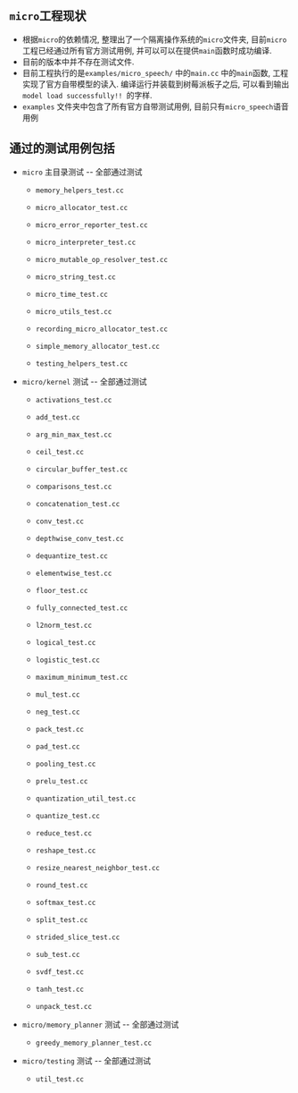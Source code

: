 ## `micro`工程现状

- 根据`micro`的依赖情况, 整理出了一个隔离操作系统的`micro`文件夹, 目前`micro`工程已经通过所有官方测试用例,  并可以可以在提供`main`函数时成功编译.
- 目前的版本中并不存在测试文件. 
- 目前工程执行的是`examples/micro_speech/` 中的`main.cc` 中的`main`函数, 工程实现了官方自带模型的读入. 编译运行并装载到树莓派板子之后, 可以看到输出`model load successfully!! `的字样.
- `examples` 文件夹中包含了所有官方自带测试用例, 目前只有`micro_speech`语音用例

## 通过的测试用例包括

- `micro` 主目录测试 -- 全部通过测试
  - `memory_helpers_test.cc `

  - `micro_allocator_test.cc` 

  - `micro_error_reporter_test.cc` 

  - `micro_interpreter_test.cc` 

  - `micro_mutable_op_resolver_test.cc` 

  - `micro_string_test.cc`

  - `micro_time_test.cc`

  - `micro_utils_test.cc` 

  - `recording_micro_allocator_test.cc`

  - `simple_memory_allocator_test.cc` 

  - `testing_helpers_test.cc`

- `micro/kernel` 测试 -- 全部通过测试

  - `activations_test.cc` 

  - `add_test.cc` 

  - `arg_min_max_test.cc` 

  - `ceil_test.cc`

  - `circular_buffer_test.cc` 

  - `comparisons_test.cc` 

  - `concatenation_test.cc` 

  - `conv_test.cc` 

  - `depthwise_conv_test.cc`

  - `dequantize_test.cc`

  - `elementwise_test.cc`

  - `floor_test.cc`

  - `fully_connected_test.cc`

  - `l2norm_test.cc`

  - `logical_test.cc`

  - `logistic_test.cc`

  - `maximum_minimum_test.cc`

  - `mul_test.cc`

  - `neg_test.cc`

  - `pack_test.cc`

  - `pad_test.cc`

  - `pooling_test.cc`

  - `prelu_test.cc`

  - `quantization_util_test.cc`

  - `quantize_test.cc`

  - `reduce_test.cc`

  - `reshape_test.cc`

  - `resize_nearest_neighbor_test.cc`

  - `round_test.cc`

  - `softmax_test.cc`

  - `split_test.cc`

  - `strided_slice_test.cc`

  - `sub_test.cc`

  - `svdf_test.cc`

  - `tanh_test.cc`

  - `unpack_test.cc`

- `micro/memory_planner` 测试 -- 全部通过测试

  - `greedy_memory_planner_test.cc`

- `micro/testing` 测试 -- 全部通过测试

  - `util_test.cc`